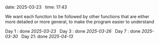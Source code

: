 date: 2025-03-23  
time: 17:43  

We want each function to be followed by other functions that are either more detailed or more general, to make the program easier to understand
  

Day 1 : done *2025-03-23*  
Day 3 : done *2025-03-26*  
Day 7 : done *2025-03-30*  
Day 21: done *2025-04-13*